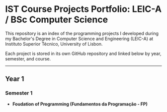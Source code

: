 # IST Course Projects Portfolio: LEIC-A / BSc Computer Science

This repository is an index of the programming projects I developed during my Bachelor's Degree in Computer Science and Engineering (LEIC-A) at Instituto Superior Técnico, University of Lisbon.

Each project is stored in its own GitHub repository and linked below by year, semester, and course.

---

## Year 1

### Semester 1

- **Foudation of Programming (Fundamentos da Programação - FP)**
